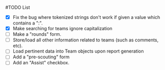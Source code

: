 #TODO List
- [X] Fix the bug where tokenized strings don't work if given a value which contains a ":".
- [X] Make searching for teams ignore capitalization
- [ ] Make a "rounds" form.
- [ ] Store/load all other information related to teams (such as comments, etc).
- [ ] Load pertinent data into Team objects upon report generation
- [ ] Add a "pre-scouting" form
- [ ] Add an "Assist" checkbox.
